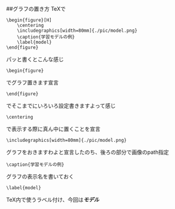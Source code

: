 ##グラフの置き方
TeXで
```TeX
\begin{figure}[H]
	\centering
	\includegraphics[width=80mm]{./pic/model.png}
	\caption{学習モデルの例}
	\label{model}
\end{figure}
```
パッと書くとこんな感じ
```TeX
\begin{figure}
```
でグラフ置きます宣言  
```TeX
\end{figure}
```
でそこまでにいろいろ設定書きますよって感じ  
```TeX
\centering
```
で表示する際に真ん中に置くことを宣言  
```TeX
\includegraphics[width=80mm]{./pic/model.png}
```
グラフをおきますわよと宣言したのち、後ろの部分で画像のpath指定  
```TeX
\caption{学習モデルの例}
```
グラフの表示名を書いておく  
```TeX
\label{model}
```
TeX内で使うラベル付け、今回は***モデル***  
